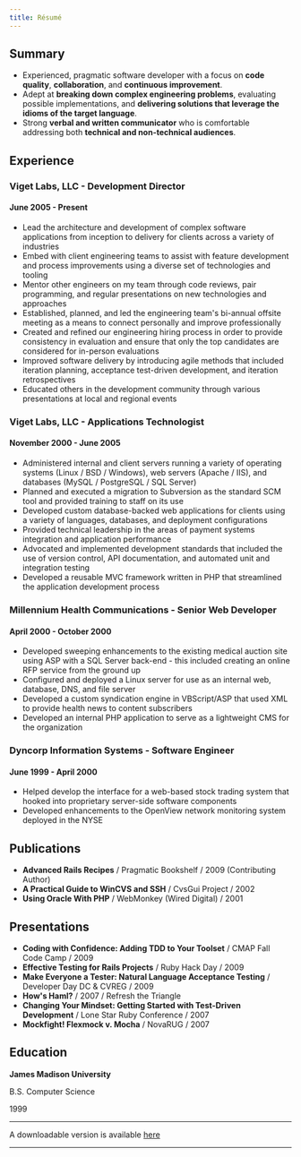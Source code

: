 ```yaml
---
title: Résumé
---
```

## Summary

* Experienced, pragmatic software developer with a focus on **code quality**,
**collaboration**, and **continuous improvement**.
* Adept at **breaking down complex engineering problems**, evaluating possible
implementations, and **delivering solutions that leverage the idioms of the
target language**.
* Strong **verbal and written communicator** who is comfortable addressing both
**technical and non-technical audiences**.

## Experience

### Viget Labs, LLC - Development Director
#### June 2005 - Present

* Lead the architecture and development of complex software applications from
inception to delivery for clients across a variety of industries
* Embed with client engineering teams to assist with feature development and
process improvements using a diverse set of technologies and tooling
* Mentor other engineers on my team through code reviews, pair programming, and
regular presentations on new technologies and approaches
* Established, planned, and led the engineering team's bi-annual offsite meeting as a means to connect personally and improve professionally
* Created and refined our engineering hiring process in order to provide consistency in evaluation and ensure that only the top candidates are considered for in-person evaluations
* Improved software delivery by introducing agile methods that included iteration planning, acceptance test-driven development, and iteration retrospectives
* Educated others in the development community through various presentations at local and regional events

### Viget Labs, LLC - Applications Technologist
#### November 2000 - June 2005

* Administered internal and client servers running a variety of operating systems (Linux / BSD / Windows), web servers (Apache / IIS), and databases (MySQL / PostgreSQL / SQL Server)
* Planned and executed a migration to Subversion as the standard SCM tool and provided training to staff on its use
* Developed custom database-backed web applications for clients using a variety of languages, databases, and deployment configurations
* Provided technical leadership in the areas of payment systems integration and application performance
* Advocated and implemented development standards that included the use of version control, API documentation, and automated unit and integration testing
* Developed a reusable MVC framework written in PHP that streamlined the application development process

### Millennium Health Communications - Senior Web Developer
#### April 2000 - October 2000

* Developed sweeping enhancements to the existing medical auction site using ASP with a SQL Server back-end - this included creating an online RFP service from the ground up
* Configured and deployed a Linux server for use as an internal web, database, DNS, and file server
* Developed a custom syndication engine in VBScript/ASP that used XML to provide health news to content subscribers
* Developed an internal PHP application to serve as a lightweight CMS for the organization

### Dyncorp Information Systems - Software Engineer
#### June 1999 - April 2000

* Helped develop the interface for a web-based stock trading system that hooked into proprietary server-side software components
* Developed enhancements to the OpenView network monitoring system deployed in the NYSE

## Publications

* **Advanced Rails Recipes** / Pragmatic Bookshelf / 2009 (Contributing Author)
* **A Practical Guide to WinCVS and SSH** / CvsGui Project / 2002
* **Using Oracle With PHP** / WebMonkey (Wired Digital) / 2001

## Presentations

* **Coding with Confidence: Adding TDD to Your Toolset** / CMAP Fall Code Camp / 2009
* **Effective Testing for Rails Projects** / Ruby Hack Day / 2009
* **Make Everyone a Tester: Natural Language Acceptance Testing** / Developer Day DC & CVREG / 2009
* **How's Haml?** / 2007 / Refresh the Triangle
* **Changing Your Mindset: Getting Started with Test-Driven Development** / Lone Star Ruby Conference / 2007
* **Mockfight! Flexmock v. Mocha** / NovaRUG / 2007

## Education

**James Madison University**

B.S. Computer Science

1999

---
A downloadable version is available [here](files/resume.pdf)

---
